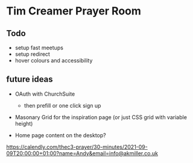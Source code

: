 # Tim Creamer Prayer Room

## Todo

- setup fast meetups
- setup redirect
- hover colours and accessibility

## future ideas

- OAuth with ChurchSuite

  - then prefill or one click sign up

- Masonary Grid for the inspiration page (or just CSS grid with variable height)
- Home page content on the desktop?

https://calendly.com/thec3-prayer/30-minutes/2021-09-09T20:00:00+01:00?name=Andy&email=info@akmiller.co.uk
